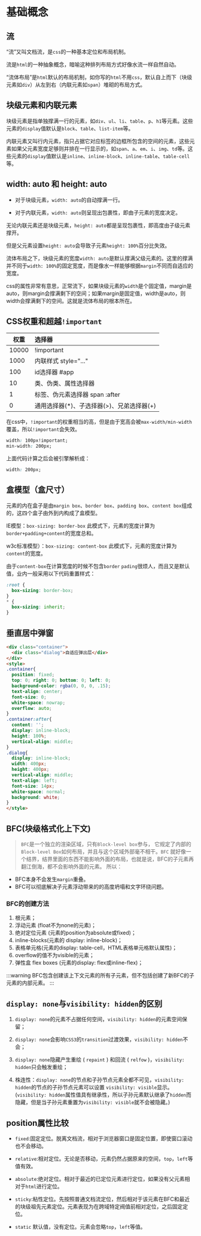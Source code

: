 # 基础概念

## 流

“流”又叫文档流，是`css`的一种基本定位和布局机制。

流是`html`的一种抽象概念，暗喻这种排列布局方式好像水流一样自然自动。

“流体布局”是`html`默认的布局机制，如你写的`html`不用`css`，默认自上而下（块级元素如`div`）从左到右（内联元素如`span`）堆砌的布局方式。

## 块级元素和内联元素

块级元素是指单独撑满一行的元素，如`div`、`ul`、`li`、`table`、`p`、`h1`等元素。这些元素的`display`值默认是`block`、`table`、`list-item`等。

内联元素又叫行内元素，指只占据它对应标签的边框所包含的空间的元素，这些元素如果父元素宽度足够则并排在一行显示的，如`span`、`a`、`em`、`i`、`img`、`td`等。这些元素的`display`值默认是`inline`、`inline-block`、`inline-table`、`table-cell`等。

## width: auto 和 height: auto

- 对于块级元素，`width: auto`的自动撑满一行。

- 对于内联元素，`width: auto`则呈现出包裹性，即由子元素的宽度决定。

无论内联元素还是块级元素，`height: auto`都是呈现包裹性，即高度由子级元素撑开。

但是父元素设置`height: auto`会导致子元素`height: 100%`百分比失效。

流体布局之下，块级元素的宽度`width: auto`是默认撑满父级元素的。这里的撑满并不同于`width: 100%`的固定宽度，而是像水一样能够根据`margin`不同而自适应的宽度。

css的属性非常有意思，正常流下，如果块级元素的`width`是个固定值，margin是auto，则margin会撑满剩下的空间；如果margin是固定值，width是auto，则width会撑满剩下的空间。这就是流体布局的根本所在。

## CSS权重和超越`!important`

| 权重 | 选择器
| ---- | :----|
10000 | !important
1000  | 内联样式  style="..."
100   | id选择器  #app
10    | 类、伪类、属性选择器 
1     | 标签、伪元素选择器  span  :after
0     | 通用选择器(*)、子选择器(>)、兄弟选择器(+)

在css中，`!important`的权重相当的高，但是由于宽高会被`max-width/min-width`覆盖，所以`!important`会失效。

```css
width: 100px!important;
min-width: 200px;
```
上面代码计算之后会被引擎解析成：

```css
width: 200px;
```

## 盒模型（盒尺寸）

元素的内在盒子是由`margin box`、`border box`、`padding box`、`content box`组成的，这四个盒子由外到内构成了盒模型。

IE模型：`box-sizing: border-box`  此模式下，元素的宽度计算为`border+padding+content`的宽度总和。

w3c标准模型）：`box-sizing: content-box` 此模式下，元素的宽度计算为`content`的宽度。

由于`content-box`在计算宽度的时候不包含`border` `pading`很烦人，而且又是默认值，业内一般采用以下代码重置样式：

```css
:root {
  box-sizing: border-box;    
}
* {
  box-sizing: inherit;
}
```

## 垂直居中弹窗
```html
<div class="container">
  <div class="dialog">自适应弹出层</div>
</div>
<style>
.container{
  position: fixed;
  top: 0; right: 0; bottom: 0; left: 0;
  background-color: rgba(0, 0, 0, .15);
  text-align: center;
  font-size: 0;
  white-space: nowrap;
  overflow: auto;
}
.container:after{
  content: '';
  display: inline-block;
  height: 100%;
  vertical-align: middle;
}
.dialog{
  display: inline-block;
  width: 400px;
  height: 400px;
  vertical-align: middle;
  text-align: left;
  font-size: 14px;
  white-space: normal;
  background: white;
}
</style>
```

## BFC(块级格式化上下文)

> `BFC`是一个独立的渲染区域，只有`Block-level box`参与， 它规定了内部的`Block-level Box`如何布局，并且与这个区域外部毫不相干。`BFC` 就好像一个结界，结界里面的东西不能影响外面的布局，也就是说，BFC的子元素再翻江倒海，都不会影响外面的元素。 所以：

- BFC本身不会发生`margin`重叠。
- BFC可以彻底解决子元素浮动带来的的高度坍塌和文字环绕问题。

### BFC的创建方法
1. 根元素；
2. 浮动元素 (float不为none的元素)；
3. 绝对定位元素 (元素的position为absolute或fixed)；
4. inline-blocks(元素的 display: inline-block)；
5. 表格单元格(元素的display: table-cell，HTML表格单元格默认属性)；
6. overflow的值不为visible的元素；
7. 弹性盒 flex boxes (元素的display: flex或inline-flex)；

:::warning
BFC包含创建该上下文元素的所有子元素，但不包括创建了新BFC的子元素的内部元素。
:::

## `display: none`与`visibility: hidden`的区别

1. `display: none`的元素不占据任何空间，`visibility: hidden`的元素空间保留；

2. `display: none`会影响`CSS3`的`transition`过渡效果，`visibility: hidden`不会；

3. `display: none`隐藏产生重绘 ( `repaint` ) 和回流 ( `relfow` )，`visibility: hidden`只会触发重绘；

4. 株连性：`display: none`的节点和子孙节点元素全都不可见，`visibility: hidden`的节点的子孙节点元素可以设置 `visibility: visible`显示。(`visibility: hidden`属性值具有继承性，所以子孙元素默认继承了`hidden`而隐藏，但是当子孙元素重置为`visibility: visible`就不会被隐藏。)

## position属性比较

- `fixed`:固定定位。脱离文档流，相对于浏览器窗口是固定位置，即使窗口滚动也不会移动。

- `relative`:相对定位。无论是否移动，元素仍然占据原来的空间，`top`，`left`等值有效。

- `absolute`:绝对定位。相对于最近的已定位元素进行定位，如果没有父元素相对于`html`进行定位。

- `sticky`:粘性定位。先按照普通文档流定位，然后相对于该元素在BFC和最近的块级祖先元素定位。元素表现为在跨域特定阀值前相对定位，之后固定定位。

- `static` 默认值，没有定位。元素会忽略`top`，`left`等值。